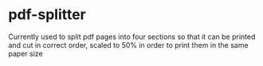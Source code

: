 # pdf-splitter
Currently used to split pdf pages into four sections so that it can be printed and cut in correct order, scaled to 50% in order to print them in the same paper size
